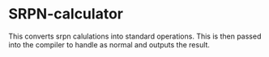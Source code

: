 # SRPN-calculator
This converts srpn calulations into standard operations. This is then passed into the compiler to handle as normal and outputs the result.
